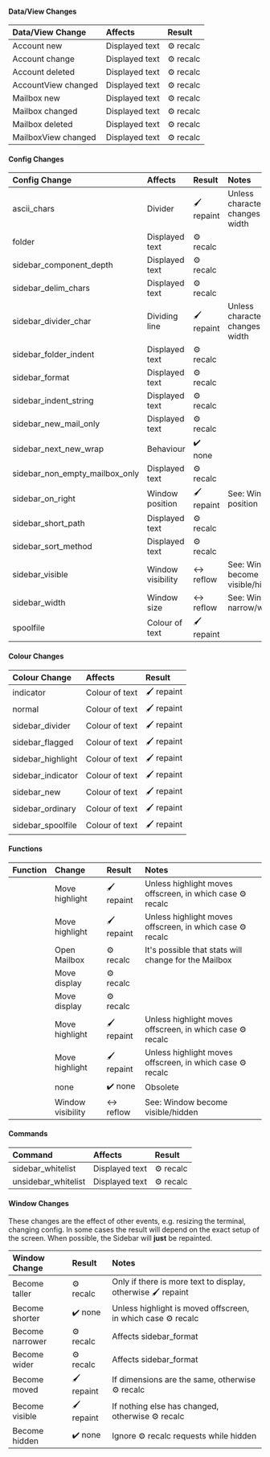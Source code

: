 #### Data/View Changes

| Data/View Change    | Affects        | Result
| :------------------ | :------------- | :------------
| Account new         | Displayed text | :gear: recalc
| Account change      | Displayed text | :gear: recalc
| Account deleted     | Displayed text | :gear: recalc
| AccountView changed | Displayed text | :gear: recalc
| Mailbox new         | Displayed text | :gear: recalc
| Mailbox changed     | Displayed text | :gear: recalc
| Mailbox deleted     | Displayed text | :gear: recalc
| MailboxView changed | Displayed text | :gear: recalc

#### Config Changes

| Config Change                  | Affects           | Result                    | Notes
| :----------------------------- | :---------------- | :------------------------ | :--------------------------------
| ascii_chars                    | Divider           | :paintbrush: repaint      | Unless character changes width
| folder                         | Displayed text    | :gear: recalc
| sidebar_component_depth        | Displayed text    | :gear: recalc
| sidebar_delim_chars            | Displayed text    | :gear: recalc
| sidebar_divider_char           | Dividing line     | :paintbrush: repaint      | Unless character changes width
| sidebar_folder_indent          | Displayed text    | :gear: recalc
| sidebar_format                 | Displayed text    | :gear: recalc
| sidebar_indent_string          | Displayed text    | :gear: recalc
| sidebar_new_mail_only          | Displayed text    | :gear: recalc
| sidebar_next_new_wrap          | Behaviour         | :heavy_check_mark: none
| sidebar_non_empty_mailbox_only | Displayed text    | :gear: recalc
| sidebar_on_right               | Window position   | :paintbrush: repaint      | See: Window position
| sidebar_short_path             | Displayed text    | :gear: recalc
| sidebar_sort_method            | Displayed text    | :gear: recalc
| sidebar_visible                | Window visibility | :left_right_arrow: reflow | See: Window become visible/hidden
| sidebar_width                  | Window size       | :left_right_arrow: reflow | See: Window narrow/widen
| spoolfile                      | Colour of text    | :paintbrush: repaint

#### Colour Changes

| Colour Change     | Affects        | Result
| :---------------- | :------------- | :-------------------
| indicator         | Colour of text | :paintbrush: repaint
| normal            | Colour of text | :paintbrush: repaint
| sidebar_divider   | Colour of text | :paintbrush: repaint
| sidebar_flagged   | Colour of text | :paintbrush: repaint
| sidebar_highlight | Colour of text | :paintbrush: repaint
| sidebar_indicator | Colour of text | :paintbrush: repaint
| sidebar_new       | Colour of text | :paintbrush: repaint
| sidebar_ordinary  | Colour of text | :paintbrush: repaint
| sidebar_spoolfile | Colour of text | :paintbrush: repaint

#### Functions

| Function                       | Change            | Result                    | Notes
| :----------------------------- | :---------------- | :------------------------ | :------------------------------------------------------------
| <sidebar-next-new>           | Move highlight    | :paintbrush: repaint      | Unless highlight moves offscreen, in which case :gear: recalc
| <sidebar-next>               | Move highlight    | :paintbrush: repaint      | Unless highlight moves offscreen, in which case :gear: recalc
| <sidebar-open>               | Open Mailbox      | :gear: recalc             | It's possible that stats will change for the Mailbox
| <sidebar-page-down>          | Move display      | :gear: recalc
| <sidebar-page-up>            | Move display      | :gear: recalc
| <sidebar-prev-new>           | Move highlight    | :paintbrush: repaint      | Unless highlight moves offscreen, in which case :gear: recalc
| <sidebar-prev>               | Move highlight    | :paintbrush: repaint      | Unless highlight moves offscreen, in which case :gear: recalc
| <sidebar-toggle-virtual>     | none              | :heavy_check_mark: none   | Obsolete
| <sidebar-toggle-visible>     | Window visibility | :left_right_arrow: reflow | See: Window become visible/hidden

#### Commands

| Command             | Affects        | Result
| :------------------ | :------------- | :------------
| sidebar_whitelist   | Displayed text | :gear: recalc
| unsidebar_whitelist | Displayed text | :gear: recalc

#### Window Changes

These changes are the effect of other events, e.g. resizing the terminal,
changing config.  In some cases the result will depend on the exact setup of the
screen.  When possible, the Sidebar will **just** be repainted.

| Window Change   | Result                  | Notes
| :-------------- | :---------------------- | :--------------------------------------------------------------------
| Become taller   | :gear: recalc           | Only if there is more text to display, otherwise :paintbrush: repaint
| Become shorter  | :heavy_check_mark: none | Unless highlight is moved offscreen, in which case :gear: recalc
| Become narrower | :gear: recalc           | Affects sidebar_format
| Become wider    | :gear: recalc           | Affects sidebar_format
| Become moved    | :paintbrush: repaint    | If dimensions are the same, otherwise :gear: recalc
| Become visible  | :paintbrush: repaint    | If nothing else has changed, otherwise :gear: recalc
| Become hidden   | :heavy_check_mark: none | Ignore :gear: recalc requests while hidden

